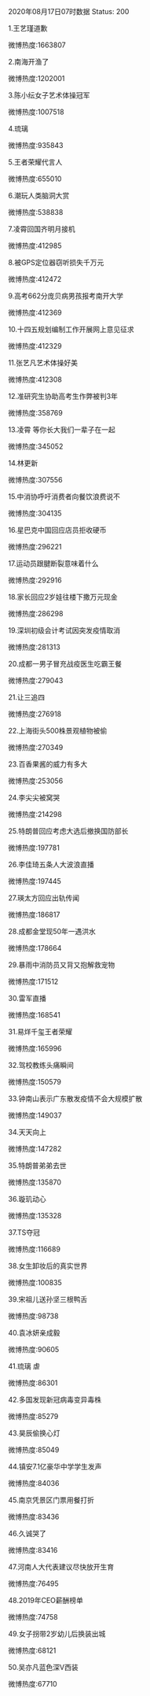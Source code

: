 2020年08月17日07时数据
Status: 200

1.王艺瑾道歉

微博热度:1663807

2.南海开渔了

微博热度:1202001

3.陈小纭女子艺术体操冠军

微博热度:1007518

4.琉璃

微博热度:935843

5.王者荣耀代言人

微博热度:655010

6.潮玩人类脑洞大赏

微博热度:538838

7.凌霄回国齐明月接机

微博热度:412985

8.被GPS定位器窃听损失千万元

微博热度:412472

9.高考662分庞贝病男孩报考南开大学

微博热度:412369

10.十四五规划编制工作开展网上意见征求

微博热度:412329

11.张艺凡艺术体操好美

微博热度:412308

12.准研究生协助高考生作弊被判3年

微博热度:358769

13.凌霄 等你长大我们一辈子在一起

微博热度:345052

14.林更新

微博热度:307556

15.中消协呼吁消费者向餐饮浪费说不

微博热度:304135

16.星巴克中国回应店员拒收硬币

微博热度:296221

17.运动员跟腱断裂意味着什么

微博热度:292916

18.家长回应2岁娃往楼下撒万元现金

微博热度:286298

19.深圳初级会计考试因突发疫情取消

微博热度:281313

20.成都一男子冒充战疫医生吃霸王餐

微博热度:279043

21.让三追四

微博热度:276918

22.上海街头500株景观植物被偷

微博热度:270349

23.百香果酱的威力有多大

微博热度:253056

24.李尖尖被窝哭

微博热度:214298

25.特朗普回应考虑大选后撤换国防部长

微博热度:197781

26.李佳琦五条人大波浪直播

微博热度:197445

27.瑛太方回应出轨传闻

微博热度:186817

28.成都金堂现50年一遇洪水

微博热度:178664

29.暴雨中消防员又背又抱解救宠物

微博热度:171512

30.雷军直播

微博热度:168541

31.易烊千玺王者荣耀

微博热度:165996

32.驾校教练头痛瞬间

微博热度:150579

33.钟南山表示广东散发疫情不会大规模扩散

微博热度:149037

34.天天向上

微博热度:147282

35.特朗普弟弟去世

微博热度:135870

36.璇玑动心

微博热度:135328

37.TS夺冠

微博热度:116689

38.女生卸妆后的真实世界

微博热度:100835

39.宋祖儿送孙坚三根鸭舌

微博热度:98738

40.袁冰妍亲成毅

微博热度:90605

41.琉璃 虐

微博热度:86301

42.多国发现新冠病毒变异毒株

微博热度:85279

43.昊辰偷换心灯

微博热度:85049

44.镇安7.1亿豪华中学学生发声

微博热度:84036

45.南京凭景区门票用餐打折

微博热度:83436

46.久诚哭了

微博热度:83416

47.河南人大代表建议尽快放开生育

微博热度:76495

48.2019年CEO薪酬榜单

微博热度:74758

49.女子拐带2岁幼儿后换装出城

微博热度:68121

50.吴亦凡蓝色深V西装

微博热度:67710

